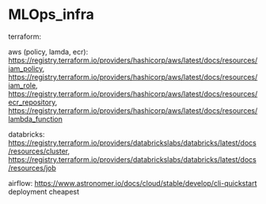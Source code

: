 # MLOps_infra

terraform: 

aws (policy, lamda, ecr): https://registry.terraform.io/providers/hashicorp/aws/latest/docs/resources/iam_policy, https://registry.terraform.io/providers/hashicorp/aws/latest/docs/resources/iam_role, https://registry.terraform.io/providers/hashicorp/aws/latest/docs/resources/ecr_repository,
https://registry.terraform.io/providers/hashicorp/aws/latest/docs/resources/lambda_function

databricks: https://registry.terraform.io/providers/databrickslabs/databricks/latest/docs/resources/cluster, https://registry.terraform.io/providers/databrickslabs/databricks/latest/docs/resources/job

airflow: https://www.astronomer.io/docs/cloud/stable/develop/cli-quickstart deployment cheapest 

